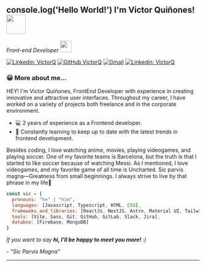 <h2> console.log('Hello World!') I'm Victor Quiñones! <img src="https://media.giphy.com/media/mGcNjsfWAjY5AEZNw6/giphy.gif" width="50"></h2>
<p><em>Front-end Developer <img src="https://media.giphy.com/media/WUlplcMpOCEmTGBtBW/giphy.gif" width="30"> 
</em></p>

<!--[<p align="center" width="300">
   <img align="right" width="200" src="https://media.licdn.com/dms/image/D4E03AQECS2ISyFHALQ/profile-displayphoto-shrink_800_800/0/1714664069027?e=1722470400&v=beta&t=0MEwteMFxAO6AAUnqhzcwidN_Jei-5nsc86GpbWMm9s" />
</p>]-->


[![Linkedin: VictorQ ](https://img.shields.io/badge/-victorqui-blue?style=flat-square&logo=Linkedin&logoColor=white&link=https://www.linkedin.com/in/victor-quiñones-a41084249//)](https://www.linkedin.com/in/victor-quiñones-a41084249/)
[![GitHub VictorQ](https://img.shields.io/github/followers/victor?label=follow&style=social)](https://github.com/Vctorqui)
[![Gmail](https://img.shields.io/badge/-Gmail-c14438?style=flat&logo=Gmail&logoColor=white)](mailto:victhorq716@gmail.com)
[![Linkedin: VictorQ ](https://img.shields.io/badge/-Portfolio-1A1A19?style=flat&&link=https://victorqui-portfolio.netlify.app/)](https://victorqui-portfolio.netlify.app/)



### 😀 More about me...  
<p>HEY! I'm Victor Quiñones, FrontEnd Developer with experience in creating innovative and attractive user interfaces. Throughout my career, I have worked on a variety of projects both freelance and in the corporate environment.</p>
<ul>
  <li>💻 2 years of experience as a Frontend developer.</li>
  <li>🌱 Constantly learning to keep up to date with the latest trends in frontend development. </li>
</ul>

<p>Besides coding, I love watching anime, movies, playing videogames, and playing soccer. One of my favorite teams is Barcelona, but the truth is that I started to like soccer because of watching Messi. As I mentioned, I love videogames, and my favorite game of all time is Uncharted. Sic parvis magna—Greatness from small beginnings. I always strive to live by that phrase in my life🚀</p>


```javascript
const vic = {
  pronouns: "he" | "him",
  languages: [Javascript, Typescript, HTML, CSS],
  framewoks_and_libraries: [ReactJs, NextJS, Astro, Material UI, Tailwind CSS, Bootstrap],
  tools: [Vite, Sass, Git, GitHub, GitLab, Slack, Jira],
  databse: [Firebase, MongoDB]
}
```

 <em>If you want to say <b>hi, I'll be happy to meet you more!</b> :)</em>

 <em>- "Sic Parvis Magna"</em>

---


<!---
- 👋 Hi, I’m @Vctorqui
- 👀 I’m interested in the tech world. Ever since I was a kid I loved playing video games, and I wanted to create one, so many years later I started to study this beautiful profession 
- 🌱 I’m currently learning and practicing to improve as a front-end developer.
- 💞️ I’m looking to collaborate on many projects. I have more than 1 year of experience and I want to improve my sklls everyday.
- 📫 How to reach me ...
--->




